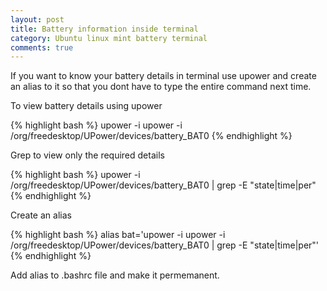 ```yaml
---
layout: post
title: Battery information inside terminal 
category: Ubuntu linux mint battery terminal  
comments: true
---
```


If you want to know your battery details in terminal use upower and create an alias to it so that you dont have to type the entire command next time.


To view battery details using upower

{% highlight bash %} 
upower -i upower -i /org/freedesktop/UPower/devices/battery_BAT0
{% endhighlight %}



Grep to view only the required details 

{% highlight bash %} 
upower -i /org/freedesktop/UPower/devices/battery_BAT0 | grep -E "state|time|per"
{% endhighlight %}



Create an alias 

{% highlight bash %} 
alias bat='upower -i upower -i /org/freedesktop/UPower/devices/battery_BAT0 | grep -E "state|time|per"'
{% endhighlight %}

Add  alias to .bashrc file and make it permemanent.

